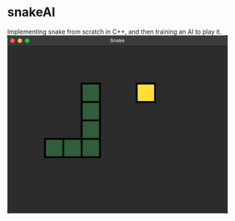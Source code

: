 # snakeAI
Implementing snake from scratch in C++, and then training an AI to play it.
![Screenshot of the game](/photos/screenshot.png)

